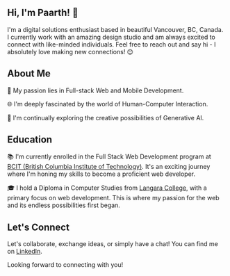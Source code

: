 ## Hi, I'm Paarth! 💖

I'm a digital solutions enthusiast based in beautiful Vancouver, BC, Canada. I currently work with an amazing design studio and am always excited to connect with like-minded individuals. Feel free to reach out and say hi - I absolutely love making new connections! 😊

## About Me

🚀 My passion lies in Full-stack Web and Mobile Development.

🌐 I'm deeply fascinated by the world of Human-Computer Interaction.

🧠 I'm continually exploring the creative possibilities of Generative AI.

## Education

📚 I'm currently enrolled in the Full Stack Web Development program at [BCIT (British Columbia Institute of Technology)](https://www.bcit.ca/). It's an exciting journey where I'm honing my skills to become a proficient web developer.

🎓 I hold a Diploma in Computer Studies from [Langara College](https://langara.ca), with a primary focus on web development. This is where my passion for the web and its endless possibilities first began.

## Let's Connect

Let's collaborate, exchange ideas, or simply have a chat! You can find me on [LinkedIn](https://www.linkedin.com/in/paarth-dhammi-a59519154/).

Looking forward to connecting with you!
